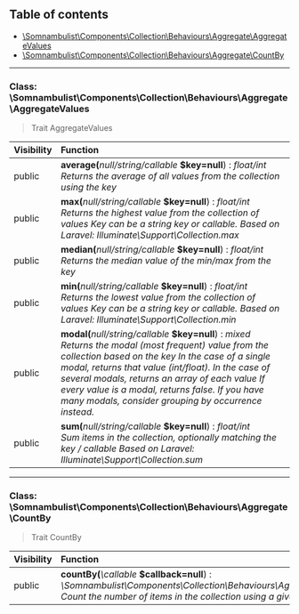 ## Table of contents

- [\Somnambulist\Components\Collection\Behaviours\Aggregate\AggregateValues](#class-somnambulistcomponentscollectionbehavioursaggregateaggregatevalues)
- [\Somnambulist\Components\Collection\Behaviours\Aggregate\CountBy](#class-somnambulistcomponentscollectionbehavioursaggregatecountby)

<hr />

### Class: \Somnambulist\Components\Collection\Behaviours\Aggregate\AggregateValues

> Trait AggregateValues

| Visibility | Function |
|:-----------|:---------|
| public | <strong>average(</strong><em>null/string/callable</em> <strong>$key=null</strong>)</strong> : <em>float/int</em><br /><em>Returns the average of all values from the collection using the key</em> |
| public | <strong>max(</strong><em>null/string/callable</em> <strong>$key=null</strong>)</strong> : <em>float/int</em><br /><em>Returns the highest value from the collection of values Key can be a string key or callable. Based on Laravel: Illuminate\Support\Collection.max</em> |
| public | <strong>median(</strong><em>null/string/callable</em> <strong>$key=null</strong>)</strong> : <em>float/int</em><br /><em>Returns the median value of the min/max from the key</em> |
| public | <strong>min(</strong><em>null/string/callable</em> <strong>$key=null</strong>)</strong> : <em>float/int</em><br /><em>Returns the lowest value from the collection of values Key can be a string key or callable. Based on Laravel: Illuminate\Support\Collection.min</em> |
| public | <strong>modal(</strong><em>null/string/callable</em> <strong>$key=null</strong>)</strong> : <em>mixed</em><br /><em>Returns the modal (most frequent) value from the collection based on the key In the case of a single modal, returns that value (int/float). In the case of several modals, returns an array of each value If every value is a modal, returns false. If you have many modals, consider grouping by occurrence instead.</em> |
| public | <strong>sum(</strong><em>null/string/callable</em> <strong>$key=null</strong>)</strong> : <em>float/int</em><br /><em>Sum items in the collection, optionally matching the key / callable Based on Laravel: Illuminate\Support\Collection.sum</em> |

<hr />

### Class: \Somnambulist\Components\Collection\Behaviours\Aggregate\CountBy

> Trait CountBy

| Visibility | Function |
|:-----------|:---------|
| public | <strong>countBy(</strong><em>\callable</em> <strong>$callback=null</strong>)</strong> : <em>\Somnambulist\Components\Collection\Behaviours\Aggregate\static</em><br /><em>Count the number of items in the collection using a given test</em> |

